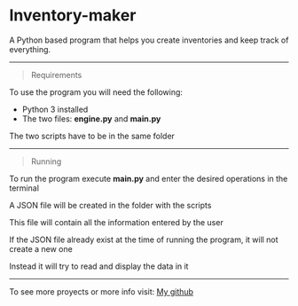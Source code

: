 # Inventory-maker

A Python based program that helps you create inventories and keep track of everything.

---
> Requirements
> 
To use the program you will need the following:
* Python 3 installed
* The two files: **engine.py** and **main.py**

The two scripts have to be in the same folder

---
> Running

To run the program execute **main.py** and enter the desired operations in the terminal

A JSON file will be created in the folder with the scripts

This file will contain all the information entered by the user 

If the JSON file already exist at the time of running the program, it will not create a new one

Instead it will try to read and display the data in it

---
To see more proyects or more info visit:
[My github](https://github.com/valentinoamato)

